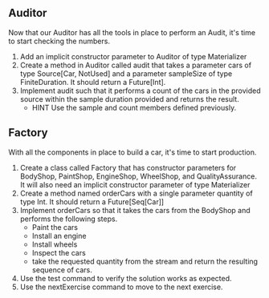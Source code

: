 ## Auditor
Now that our Auditor has all the tools in place to perform an Audit, it's time to start checking the numbers.

1. Add an implicit constructor parameter to Auditor of type Materializer
2. Create a method in Auditor called audit that takes a parameter cars of type Source[Car, NotUsed] and a parameter sampleSize of type FiniteDuration. It should return a Future[Int].
3. Implement audit such that it performs a count of the cars in the provided source within the sample duration provided and returns the result.
    - HINT Use the sample and count members defined previously.

## Factory
With all the components in place to build a car, it's time to start production.

1. Create a class called Factory that has constructor parameters for BodyShop, PaintShop, EngineShop, WheelShop, and QualityAssurance. It will also need an implicit constructor parameter of type Materializer
2. Create a method named orderCars with a single parameter quantity of type Int. It should return a Future[Seq[Car]]
3. Implement orderCars so that it takes the cars from the BodyShop and performs the following steps.
    - Paint the cars
    - Install an engine
    - Install wheels
    - Inspect the cars
    - take the requested quantity from the stream and return the resulting sequence of cars.
4. Use the test command to verify the solution works as expected.
5. Use the nextExercise command to move to the next exercise.